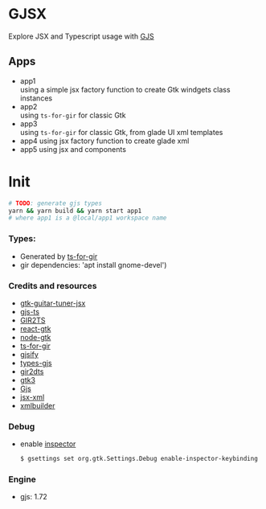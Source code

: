 # GJSX

Explore JSX and Typescript usage with [GJS](https://gjs.guide/)

## Apps

- app1  
   using a simple jsx factory function to create Gtk windgets class instances
- app2  
   using `ts-for-gir` for classic Gtk 
- app3  
   using `ts-for-gir` for classic Gtk, from glade UI xml templates
- app4
    using jsx factory function to create glade xml
- app5
    using jsx and components

# Init

```bash
# TODO: generate gjs types
yarn && yarn build && yarn start app1 
# where app1 is a @local/app1 workspace name
```
### Types:

- Generated by [ts-for-gir](https://github.com/sammydre/ts-for-gir)
- gir dependencies: 'apt install gnome-devel')

### Credits and resources

- [gtk-guitar-tuner-jsx](https://github.com/meghprkh/gtk-guitar-tuner-jsx)
- [gjs-ts](https://github.com/niagr/gjs-ts)
- [GIR2TS](https://github.com/niagr/GIR2TS)
- [react-gtk](https://github.com/silicon-hills/react-gtk)
- [node-gtk](https://github.com/romgrk/node-gtk)
- [ts-for-gir](https://github.com/sammydre/ts-for-gir)
- [gjsify](https://github.com/gjsify)
- [types-gjs](https://github.com/Gr3q/types-gjs)
- [gir2dts](https://github.com/darkoverlordofdata/gir2dts)
- [gtk3](https://docs.gtk.org/gtk3/)
- [Gjs](https://gjs.guide/)
- [jsx-xml](https://github.com/smmoosavi/jsx-xml)
- [xmlbuilder](https://github.com/oozcitak/xmlbuilder-js)

### Debug
- enable [inspector](https://wiki.gnome.org/action/show/Projects/GTK/Inspector)  
    ```bash
    $ gsettings set org.gtk.Settings.Debug enable-inspector-keybinding true
    ```

### Engine
- gjs: 1.72